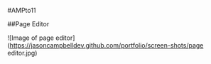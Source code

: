 #AMPto11

##Page Editor

![Image of page editor](https://jasoncampbelldev.github.com/portfolio/screen-shots/page editor.jpg)
